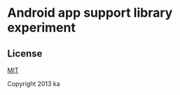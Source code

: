 # Android app support library experiment

## License

[MIT](http://opensource.org/licenses/MIT)

Copyright 2013 ka
